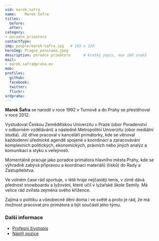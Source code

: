 ```yaml
---
uid: marek.safra
name:    Marek Šafra
titles:
  before: 
  after:
category:                
- poradce_primatora
contactType: 
img: people/marek-safra.jpg   # 165 x 220
heroImg: Prague_panorama.jpeg
description: poradce primátora    	# kratký popis, max 160 znaků
mail:
- marek.safra@praha.eu
mob: 
profiles:
  github:       
  facebook:    
  twitter: 		  
  flickr:		  
ordpraha: 
---
```


**Marek Šafra** se narodil v roce 1992 v Turnově a do Prahy se přestěhoval v roce 2012.

Vystudoval Českou Zemědělskou Univerzitu v Praze (obor Poradenství v odborném vzdělávání) a následně Metropolitní Univerzitu (obor mediální studia).
Již dříve pracoval v kanceláři primátorky, kde se věnoval každodenní úřednické agendě spojené s koordinací a zpracovávání komplexních politických, ekonomických, právních nebo
jiných analýz a komunikaci a styku s veřejností.

Momentálně pracuje jako poradce primátora hlavního města Prahy, kde se výhradně zabývá přípravou a koordinací materiálů (tisků) do Rady a Zastupitelstva.

Ve volném čase rád sportuje, v létě hraje nejčastěji tenis, v zimě dává přednost snowboardu a lyžování, které učil v lyžařské škole Semily. Má velice rád zvířata zejména svého křížence.

Zajímá o politiku a všeobecné dění doma i ve světě a proto je rád, že má možnost pracovat pro primátora a být součástí jeho týmu.

### Další informace

* [Profesní životopis](/assets/pdf/cv/safra.pdf)
* [Náplň pozice](/assets/pdf/napln-prace/safra.pdf)
